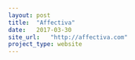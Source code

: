 ```yaml
---
layout: post
title:  "Affectiva"
date:   2017-03-30
site_url:   "http://affectiva.com"
project_type: website
---
```

